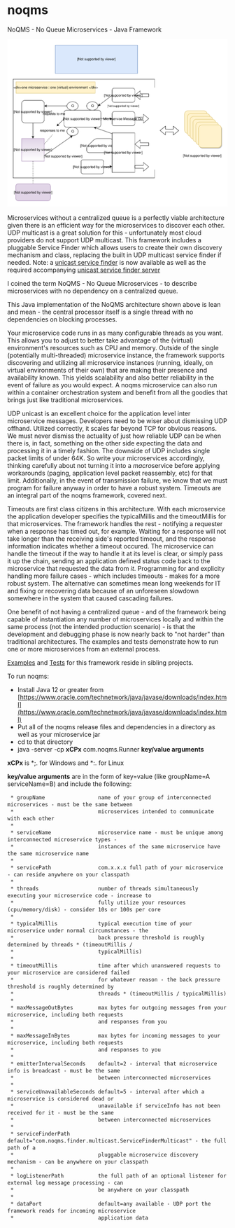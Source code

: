 # noqms
NoQMS - No Queue Microservices - Java Framework

![alt text](architecture.svg)

Microservices without a centralized queue is a perfectly viable architecture given there is 
an efficient way for the microservices to discover each other. UDP multicast is a great solution for
this - unfortunately most cloud providers do not support UDP multicast. This framework includes a pluggable
Service Finder which allows users to create their own discovery mechanism and class, replacing 
the built in UDP multicast service finder if needed. Note: a [unicast service finder](https://github.com/noqms/noqms-finder-unicast) is now available as well as the required accompanying [unicast service finder server](https://github.com/noqms/noqms-finder-unicast-server)

I coined the term NoQMS - No Queue Microservices - to describe microservices with no dependency on
a centralized queue.

This Java implementation of the NoQMS architecture shown above is lean and mean - the central
processor itself is a single thread with no dependencies on blocking processes. 

Your microservice code runs in as many configurable threads as you want.
This allows you to adjust to better take advantage of the (virtual) environment's resources such as CPU and memory. 
Outside of the single (potentially multi-threaded) microservice instance, the framework supports discovering and
utilizing all microservice instances (running, ideally, on virtual environments of their own) 
that are making their presence and availability known. This yields scalability and also better reliability in the event 
of failure as you would expect. A noqms microservice can also run within a container orchestration system
and benefit from all the goodies that brings just like traditional microservices. 

UDP unicast is an excellent choice for the application level inter microservice messages. Developers need to be wiser 
about dismissing UDP offhand. Utilized correctly, it scales far beyond TCP for obvious reasons. We must never dismiss 
the actuality of just how reliable UDP can be when there is, in fact, something on the other side expecting 
the data and processing it in a timely fashion. The downside of UDP includes single packet limits of under 64K. So write your 
microservices accordingly, thinking carefully about not turning it into a <i>macro</i>service before applying 
workarounds (paging, application level packet reassembly, etc) for that limit. Additionally, in the event of
transmission failure, we know that we must program for failure anyway in order to have a robust system. Timeouts 
are an integral part of the noqms framework, covered next.

Timeouts are first class citizens in this architecture. With each microservice the application developer specifies the
typicalMillis and the timeoutMillis for that microservices. The framework handles the rest - notifying a requester when
a response has timed out, for example. Waiting for a response will not take longer than the receiving side's reported
timeout, and the response information indicates whether a timeout occured. The microservice can handle the timeout 
if the way to handle it at its level is clear, or simply pass it up the chain, sending an application defined status code back 
to the microservice that requested the data from <i>it</i>.  Programming for and explicity handling more failure cases - which includes timeouts - makes for a more robust system. The alternative can sometimes mean long weekends for IT and fixing or recovering data
because of an unforeseen slowdown somewhere in the system that caused cascading failures. 

One benefit of not having a centralized queue - and of the framework being capable of instantiation any number of
microservices locally and within the same process (not the intended production scenario) - is that the development 
and debugging phase is now nearly back to "not harder" than traditional architectures. The examples and tests demonstrate how 
to run one or more microservices from an external process. 

[Examples](https://github.com/noqms/noqms-examples) and [Tests](https://github.com/noqms/noqms-tests) for this framework
reside in sibling projects.

To run noqms:

* Install Java 12 or greater from [https://www.oracle.com/technetwork/java/javase/downloads/index.html](https://www.oracle.com/technetwork/java/javase/downloads/index.html)
* Put all of the noqms release files and dependencies in a directory as well as your microservice jar
* cd to that directory
* java -server -cp **xCPx** com.noqms.Runner **key/value arguments**

**xCPx** is *;. for Windows and *:. for Linux

**key/value arguments** are in the form of key=value (like groupName=A serviceName=B) and include the following:

     * groupName                 name of your group of interconnected microservices - must be the same between
     *                           microservices intended to communicate with each other
     * 
     * serviceName               microservice name - must be unique among interconnected microservice types -
     *                           instances of the same microservice have the same microservice name
     * 
     * servicePath               com.x.x.x full path of your microservice - can reside anywhere on your classpath
     * 
     * threads                   number of threads simultaneously executing your microservice code - increase to
     *                           fully utilize your resources (cpu/memory/disk) - consider 10s or 100s per core
     * 
     * typicalMillis             typical execution time of your microservice under normal circumstances - the
     *                           back pressure threshold is roughly determined by threads * (timeoutMillis /
     *                           typicalMillis)
     * 
     * timeoutMillis             time after which unanswered requests to your microservice are considered failed
     *                           for whatever reason - the back pressure threshold is roughly determined by
     *                           threads * (timeoutMillis / typicalMillis)
     * 
     * maxMessageOutBytes        max bytes for outgoing messages from your microservice, including both requests
     *                           and responses from you
     * 
     * maxMessageInBytes         max bytes for incoming messages to your microservice, including both requests
     *                           and responses to you
     * 
     * emitterIntervalSeconds    default=2 - interval that microservice info is broadcast - must be the same
     *                           between interconnected microservices
     * 
     * serviceUnavailableSeconds default=5 - interval after which a microservice is considered dead or
     *                           unavailable if serviceInfo has not been received for it - must be the same
     *                           between interconnected microservices
     * 
     * serviceFinderPath         default="com.noqms.finder.multicast.ServiceFinderMulticast" - the full path of a
     *                           pluggable microservice discovery mechanism - can be anywhere on your classpath
     * 
     * logListenerPath           the full path of an optional listener for external log message processing - can
     *                           be anywhere on your classpath
     *
     * dataPort                  default=any available - UDP port the framework reads for incoming microservice
     *                           application data
     

